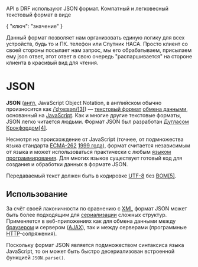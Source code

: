 
API в DRF используют JSON формат. Компатный и легковесный текстовый формат в виде 

{
	"ключ": "значение"
}

Данный формат позволяет нам организовать единую логику для всех устройств, будь то и ПК. телефон или Спутник НАСА. Просто клиент со своей стороны посылает нам запрос, мы его обрабатываем, присылаем ему json ответ, этот ответ в свою очередь "распаршивается" на стороне клиента в красивый вид для чтения.
# JSON

**JSON** ([англ.](https://ru.wikipedia.org/wiki/%D0%90%D0%BD%D0%B3%D0%BB%D0%B8%D0%B9%D1%81%D0%BA%D0%B8%D0%B9_%D1%8F%D0%B7%D1%8B%D0%BA "Английский язык") JavaScript Object Notation, в английском обычно произносится как [/](https://ru.wikipedia.org/wiki/%D0%A2%D0%B0%D0%B1%D0%BB%D0%B8%D1%86%D0%B0_%D0%9C%D0%A4%D0%90_%D0%B4%D0%BB%D1%8F_%D0%B0%D0%BD%D0%B3%D0%BB%D0%B8%D0%B9%D1%81%D0%BA%D0%BE%D0%B3%D0%BE_%D1%8F%D0%B7%D1%8B%D0%BA%D0%B0 "Таблица МФА для английского языка")[ˈ](https://ru.wikipedia.org/wiki/%D0%A2%D0%B0%D0%B1%D0%BB%D0%B8%D1%86%D0%B0_%D0%9C%D0%A4%D0%90_%D0%B4%D0%BB%D1%8F_%D0%B0%D0%BD%D0%B3%D0%BB%D0%B8%D0%B9%D1%81%D0%BA%D0%BE%D0%B3%D0%BE_%D1%8F%D0%B7%D1%8B%D0%BA%D0%B0 "Таблица МФА для английского языка")[dʒ](https://ru.wikipedia.org/wiki/%D0%A2%D0%B0%D0%B1%D0%BB%D0%B8%D1%86%D0%B0_%D0%9C%D0%A4%D0%90_%D0%B4%D0%BB%D1%8F_%D0%B0%D0%BD%D0%B3%D0%BB%D0%B8%D0%B9%D1%81%D0%BA%D0%BE%D0%B3%D0%BE_%D1%8F%D0%B7%D1%8B%D0%BA%D0%B0 "Таблица МФА для английского языка")[eɪ](https://ru.wikipedia.org/wiki/%D0%A2%D0%B0%D0%B1%D0%BB%D0%B8%D1%86%D0%B0_%D0%9C%D0%A4%D0%90_%D0%B4%D0%BB%D1%8F_%D0%B0%D0%BD%D0%B3%D0%BB%D0%B8%D0%B9%D1%81%D0%BA%D0%BE%D0%B3%D0%BE_%D1%8F%D0%B7%D1%8B%D0%BA%D0%B0 "Таблица МФА для английского языка")[s](https://ru.wikipedia.org/wiki/%D0%A2%D0%B0%D0%B1%D0%BB%D0%B8%D1%86%D0%B0_%D0%9C%D0%A4%D0%90_%D0%B4%D0%BB%D1%8F_%D0%B0%D0%BD%D0%B3%D0%BB%D0%B8%D0%B9%D1%81%D0%BA%D0%BE%D0%B3%D0%BE_%D1%8F%D0%B7%D1%8B%D0%BA%D0%B0 "Таблица МФА для английского языка")[ən](https://ru.wikipedia.org/wiki/%D0%A2%D0%B0%D0%B1%D0%BB%D0%B8%D1%86%D0%B0_%D0%9C%D0%A4%D0%90_%D0%B4%D0%BB%D1%8F_%D0%B0%D0%BD%D0%B3%D0%BB%D0%B8%D0%B9%D1%81%D0%BA%D0%BE%D0%B3%D0%BE_%D1%8F%D0%B7%D1%8B%D0%BA%D0%B0 "Таблица МФА для английского языка")[/](https://ru.wikipedia.org/wiki/%D0%A2%D0%B0%D0%B1%D0%BB%D0%B8%D1%86%D0%B0_%D0%9C%D0%A4%D0%90_%D0%B4%D0%BB%D1%8F_%D0%B0%D0%BD%D0%B3%D0%BB%D0%B8%D0%B9%D1%81%D0%BA%D0%BE%D0%B3%D0%BE_%D1%8F%D0%B7%D1%8B%D0%BA%D0%B0 "Таблица МФА для английского языка")[[3]](https://ru.wikipedia.org/wiki/JSON#cite_note-Pronunciation-3)) — [текстовый формат](https://ru.wikipedia.org/wiki/%D0%A2%D0%B5%D0%BA%D1%81%D1%82%D0%BE%D0%B2%D1%8B%D0%B9_%D1%84%D0%BE%D1%80%D0%BC%D0%B0%D1%82 "Текстовый формат") [обмена данными](https://ru.wikipedia.org/wiki/%D0%9E%D0%B1%D0%BC%D0%B5%D0%BD_%D0%B4%D0%B0%D0%BD%D0%BD%D1%8B%D0%BC%D0%B8 "Обмен данными"), основанный на [JavaScript](https://ru.wikipedia.org/wiki/JavaScript "JavaScript"). Как и многие другие текстовые форматы, JSON легко читается людьми. Формат JSON был разработан [Дугласом Крокфордом](https://ru.wikipedia.org/wiki/%D0%9A%D1%80%D0%BE%D0%BA%D1%84%D0%BE%D1%80%D0%B4,_%D0%94%D1%83%D0%B3%D0%BB%D0%B0%D1%81 "Крокфорд, Дуглас")[[4]](https://ru.wikipedia.org/wiki/JSON#cite_note-4).

Несмотря на происхождение от JavaScript (точнее, от подмножества языка стандарта [ECMA-262](https://ru.wikipedia.org/wiki/ECMA-262 "ECMA-262") [1999 года](https://ru.wikipedia.org/wiki/1999_%D0%B3%D0%BE%D0%B4 "1999 год")), формат считается независимым от языка и может использоваться практически с любым [языком программирования](https://ru.wikipedia.org/wiki/%D0%AF%D0%B7%D1%8B%D0%BA_%D0%BF%D1%80%D0%BE%D0%B3%D1%80%D0%B0%D0%BC%D0%BC%D0%B8%D1%80%D0%BE%D0%B2%D0%B0%D0%BD%D0%B8%D1%8F "Язык программирования"). Для многих языков существует готовый код для создания и обработки данных в формате JSON.

Передаваемый текст должен быть в кодировке [UTF-8](https://ru.wikipedia.org/wiki/UTF-8 "UTF-8") без [BOM](https://ru.wikipedia.org/wiki/%D0%9C%D0%B0%D1%80%D0%BA%D0%B5%D1%80_%D0%BF%D0%BE%D1%81%D0%BB%D0%B5%D0%B4%D0%BE%D0%B2%D0%B0%D1%82%D0%B5%D0%BB%D1%8C%D0%BD%D0%BE%D1%81%D1%82%D0%B8_%D0%B1%D0%B0%D0%B9%D1%82%D0%BE%D0%B2 "Маркер последовательности байтов")[[5]](https://ru.wikipedia.org/wiki/JSON#cite_note-5).

## Использование

За счёт своей лаконичности по сравнению с [XML](https://ru.wikipedia.org/wiki/XML "XML") формат JSON может быть более подходящим для [сериализации](https://ru.wikipedia.org/wiki/%D0%A1%D0%B5%D1%80%D0%B8%D0%B0%D0%BB%D0%B8%D0%B7%D0%B0%D1%86%D0%B8%D1%8F "Сериализация") сложных структур. Применяется в веб-приложениях как для обмена данными между [браузером](https://ru.wikipedia.org/wiki/%D0%91%D1%80%D0%B0%D1%83%D0%B7%D0%B5%D1%80 "Браузер") и сервером ([AJAX](https://ru.wikipedia.org/wiki/AJAX "AJAX")), так и между серверами (программные [HTTP](https://ru.wikipedia.org/wiki/HTTP "HTTP")-сопряжения).

Поскольку формат JSON является подмножеством синтаксиса языка JavaScript, то он может быть быстро десериализован встроенной функцией `JSON.parse()`.
